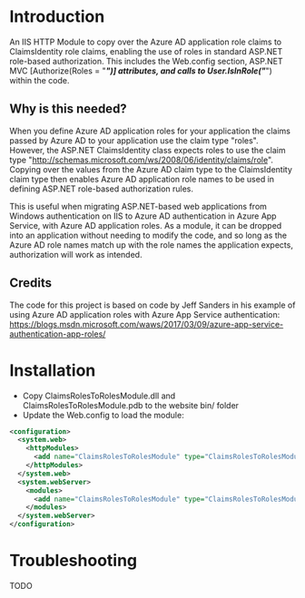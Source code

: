 # Introduction
An IIS HTTP Module to copy over the Azure AD application role claims to ClaimsIdentity role claims,
enabling the use of roles in standard ASP.NET role-based authorization. This includes the Web.config <authorization> section,
ASP.NET MVC [Authorize(Roles = "***")] attributes, and calls to User.IsInRole("***") within the code.

## Why is this needed?
When you define Azure AD application roles for your application the claims passed by Azure AD to your application
use the claim type "roles". However, the ASP.NET ClaimsIdentity class expects roles to use the claim type "http://schemas.microsoft.com/ws/2008/06/identity/claims/role". Copying over the values from the Azure AD claim type
to the ClaimsIdentity claim type then enables Azure AD application role names to be used in defining ASP.NET
role-based authorization rules.

This is useful when migrating ASP.NET-based web applications from Windows authentication on IIS to Azure AD
authentication in Azure App Service, with Azure AD application roles. As a module, it can be dropped into an
application without needing to modify the code, and so long as the Azure AD role names match up with the role
names the application expects, authorization will work as intended.

## Credits
The code for this project is based on code by Jeff Sanders in his example of using Azure AD application roles with
Azure App Service authentication:
https://blogs.msdn.microsoft.com/waws/2017/03/09/azure-app-service-authentication-app-roles/

# Installation
* Copy ClaimsRolesToRolesModule.dll and ClaimsRolesToRolesModule.pdb to the website bin/ folder
* Update the Web.config to load the module:
```xml
<configuration>
  <system.web>
    <httpModules>
      <add name="ClaimsRolesToRolesModule" type="ClaimsRolesToRolesModule.ClaimsRolesToRolesModule, ClaimsRolesToRolesModule"/>
    </httpModules>
  </system.web>
  <system.webServer>
    <modules>
      <add name="ClaimsRolesToRolesModule" type="ClaimsRolesToRolesModule.ClaimsRolesToRolesModule, ClaimsRolesToRolesModule" />
    </modules>
  </system.webServer>
</configuration>
```

# Troubleshooting
TODO
